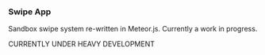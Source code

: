 ### Swipe App ###

Sandbox swipe system re-written in Meteor.js. Currently a work in progress.

CURRENTLY UNDER HEAVY DEVELOPMENT
